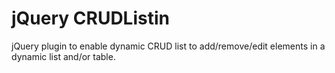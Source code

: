 # jQuery CRUDListin

jQuery plugin to enable dynamic CRUD list to add/remove/edit elements in a dynamic list and/or table.
